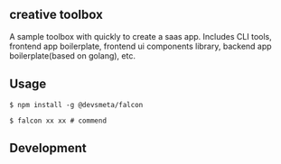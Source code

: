 creative toolbox
---

A sample toolbox with quickly to create a saas app. Includes CLI tools, frontend app boilerplate, frontend ui components library, backend app boilerplate(based on golang), etc.

## Usage
``` shell
$ npm install -g @devsmeta/falcon
```

``` shell
$ falcon xx xx # commend
```

## Development